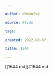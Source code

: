 ```yaml
---

author: ohmanfoo

source: #todo

tags: 

created: 2022-08-07

title: 1644

---
```

[[1644.md]]#1644.md
